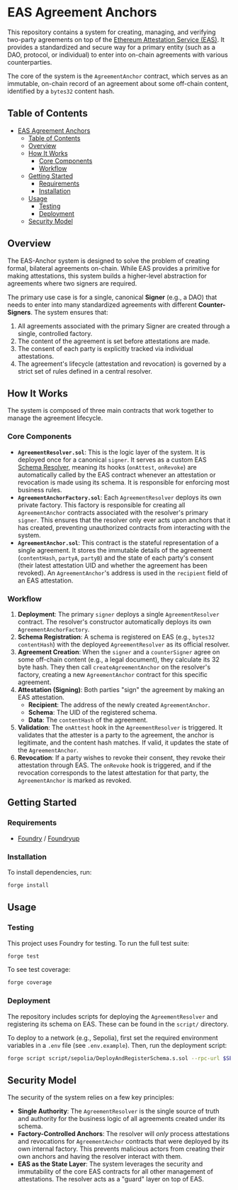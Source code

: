 # EAS Agreement Anchors

This repository contains a system for creating, managing, and verifying two-party agreements on top of the [Ethereum Attestation Service (EAS)](https://attest.sh/). It provides a standardized and secure way for a primary entity (such as a DAO, protocol, or individual) to enter into on-chain agreements with various counterparties.

The core of the system is the `AgreementAnchor` contract, which serves as an immutable, on-chain record of an agreement about some off-chain content, identified by a `bytes32` content hash.

## Table of Contents

- [EAS Agreement Anchors](#eas-agreement-anchors)
  - [Table of Contents](#table-of-contents)
  - [Overview](#overview)
  - [How It Works](#how-it-works)
    - [Core Components](#core-components)
    - [Workflow](#workflow)
  - [Getting Started](#getting-started)
    - [Requirements](#requirements)
    - [Installation](#installation)
  - [Usage](#usage)
    - [Testing](#testing)
    - [Deployment](#deployment)
  - [Security Model](#security-model)

## Overview

The EAS-Anchor system is designed to solve the problem of creating formal, bilateral agreements on-chain. While EAS provides a primitive for making attestations, this system builds a higher-level abstraction for agreements where two signers are required.

The primary use case is for a single, canonical **Signer** (e.g., a DAO) that needs to enter into many standardized agreements with different **Counter-Signers**. The system ensures that:

1.  All agreements associated with the primary Signer are created through a single, controlled factory.
2.  The content of the agreement is set before attestations are made.
3.  The consent of each party is explicitly tracked via individual attestations.
4.  The agreement's lifecycle (attestation and revocation) is governed by a strict set of rules defined in a central resolver.

## How It Works

The system is composed of three main contracts that work together to manage the agreement lifecycle.

### Core Components

- **`AgreementResolver.sol`**: This is the logic layer of the system. It is deployed once for a canonical `signer`. It serves as a custom EAS [Schema Resolver](https://docs.attest.sh/docs/core-concepts/resolver), meaning its hooks (`onAttest`, `onRevoke`) are automatically called by the EAS contract whenever an attestation or revocation is made using its schema. It is responsible for enforcing most business rules.
- **`AgreementAnchorFactory.sol`**: Each `AgreementResolver` deploys its own private factory. This factory is responsible for creating all `AgreementAnchor` contracts associated with the resolver's primary `signer`. This ensures that the resolver only ever acts upon anchors that it has created, preventing unauthorized contracts from interacting with the system.
- **`AgreementAnchor.sol`**: This contract is the stateful representation of a single agreement. It stores the immutable details of the agreement (`contentHash`, `partyA`, `partyB`) and the state of each party's consent (their latest attestation UID and whether the agreement has been revoked). An `AgreementAnchor`'s address is used in the `recipient` field of an EAS attestation.

### Workflow

1.  **Deployment**: The primary `signer` deploys a single `AgreementResolver` contract. The resolver's constructor automatically deploys its own `AgreementAnchorFactory`.
2.  **Schema Registration**: A schema is registered on EAS (e.g., `bytes32 contentHash`) with the deployed `AgreementResolver` as its official resolver.
3.  **Agreement Creation**: When the `signer` and a `counterSigner` agree on some off-chain content (e.g., a legal document), they calculate its 32 byte hash. They then call `createAgreementAnchor` on the resolver's factory, creating a new `AgreementAnchor` contract for this specific agreement.
4.  **Attestation (Signing)**: Both parties "sign" the agreement by making an EAS attestation.
    - **Recipient**: The address of the newly created `AgreementAnchor`.
    - **Schema**: The UID of the registered schema.
    - **Data**: The `contentHash` of the agreement.
5.  **Validation**: The `onAttest` hook in the `AgreementResolver` is triggered. It validates that the attester is a party to the agreement, the anchor is legitimate, and the content hash matches. If valid, it updates the state of the `AgreementAnchor`.
6.  **Revocation**: If a party wishes to revoke their consent, they revoke their attestation through EAS. The `onRevoke` hook is triggered, and if the revocation corresponds to the latest attestation for that party, the `AgreementAnchor` is marked as revoked.

## Getting Started

### Requirements

- [Foundry](https://github.com/foundry-rs/foundry) / [Foundryup](https://github.com/foundry-rs/foundry#installation)

### Installation

To install dependencies, run:

```bash
forge install
```

## Usage

### Testing

This project uses Foundry for testing. To run the full test suite:

```bash
forge test
```

To see test coverage:

```bash
forge coverage
```

### Deployment

The repository includes scripts for deploying the `AgreementResolver` and registering its schema on EAS. These can be found in the `script/` directory.

To deploy to a network (e.g., Sepolia), first set the required environment variables in a `.env` file (see `.env.example`). Then, run the deployment script:

```bash
forge script script/sepolia/DeployAndRegisterSchema.s.sol --rpc-url $SEPOLIA_RPC_URL --private-key $PRIVATE_KEY --broadcast --verify -vvvv
```

## Security Model

The security of the system relies on a few key principles:

- **Single Authority**: The `AgreementResolver` is the single source of truth and authority for the business logic of all agreements created under its schema.
- **Factory-Controlled Anchors**: The resolver will _only_ process attestations and revocations for `AgreementAnchor` contracts that were deployed by its own internal factory. This prevents malicious actors from creating their own anchors and having the resolver interact with them.
- **EAS as the State Layer**: The system leverages the security and immutability of the core EAS contracts for all other management of attestations. The resolver acts as a "guard" layer on top of EAS.
